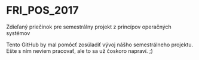 # FRI_POS_2017
Zdieľaný priečinok pre semestrálny projekt z princípov operačných systémov

Tento GitHub by mal pomôcť zosúladiť vývoj nášho semestrálneho projektu. Ešte s ním neviem pracovať, ale to sa už čoskoro napraví. ;)
